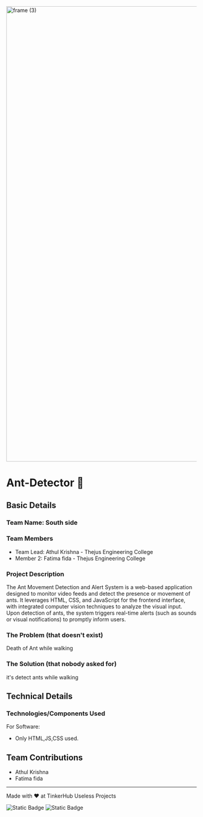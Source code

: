 <img width="3188" height="1202" alt="frame (3)" src="https://github.com/user-attachments/assets/517ad8e9-ad22-457d-9538-a9e62d137cd7" />


# Ant-Detector 🎯


## Basic Details
### Team Name: South side


### Team Members
- Team Lead: Athul Krishna - Thejus Engineering College
- Member 2: Fatima fida - Thejus Engineering College

### Project Description
The Ant Movement Detection and Alert System is a web-based application designed to monitor video feeds and detect the presence or movement of ants. It leverages HTML, CSS, and JavaScript for the frontend interface, with integrated computer vision techniques to analyze the visual input. Upon detection of ants, the system triggers real-time alerts (such as sounds or visual notifications) to promptly inform users.

### The Problem (that doesn't exist)
Death of Ant while walking

### The Solution (that nobody asked for)
it's detect ants while walking

## Technical Details
### Technologies/Components Used
For Software:
- Only HTML,JS,CSS used.

## Team Contributions
- Athul Krishna
- Fatima fida

---
Made with ❤️ at TinkerHub Useless Projects 

![Static Badge](https://img.shields.io/badge/TinkerHub-24?color=%23000000&link=https%3A%2F%2Fwww.tinkerhub.org%2F)
![Static Badge](https://img.shields.io/badge/UselessProjects--25-25?link=https%3A%2F%2Fwww.tinkerhub.org%2Fevents%2FQ2Q1TQKX6Q%2FUseless%2520Projects)



